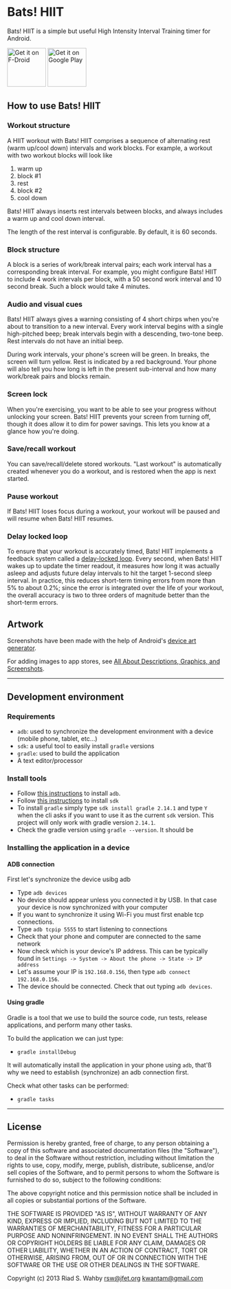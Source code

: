# Bats! HIIT

Bats! HIIT is a simple but useful High Intensity Interval Training timer for Android.

<a href="https://f-droid.org/packages/org.jfet.batsHIIT/" target="_blank">
<img src="https://f-droid.org/badge/get-it-on.png" alt="Get it on F-Droid" height="90"/></a>
<a href="https://play.google.com/store/apps/details?id=org.jfet.batsHIIT" target="_blank">
<img src="https://play.google.com/intl/en_us/badges/images/generic/en-play-badge.png" alt="Get it on Google Play" height="90"/></a>

## How to use Bats! HIIT

### Workout structure

A HIIT workout with Bats! HIIT comprises a sequence of alternating rest (warm up/cool down) intervals and work blocks. For example, a workout with two workout blocks will look like

1. warm up
2. block #1
3. rest
4. block #2
5. cool down

Bats! HIIT always inserts rest intervals between blocks, and always includes a warm up and cool down interval.

The length of the rest interval is configurable. By default, it is 60 seconds.

### Block structure

A block is a series of work/break interval pairs; each work interval has a corresponding break interval. For example, you might configure Bats! HIIT to include 4 work intervals per block, with a 50 second work interval and 10 second break. Such a block would take 4 minutes.

### Audio and visual cues

Bats! HIIT always gives a warning consisting of 4 short chirps when you're about to transition to a new interval. Every work interval begins with a single high-pitched beep; break intervals begin with a descending, two-tone beep. Rest intervals do not have an initial beep.

During work intervals, your phone's screen will be green. In breaks, the screen will turn yellow. Rest is indicated by a red background. Your phone will also tell you how long is left in the present sub-interval and how many work/break pairs and blocks remain.

### Screen lock

When you're exercising, you want to be able to see your progress without unlocking your screen. Bats! HIIT prevents your screen from turning off, though it does allow it to dim for power savings. This lets you know at a glance how you're doing.

### Save/recall workout

You can save/recall/delete stored workouts. "Last workout" is automatically created whenever you do a workout, and is restored when the app is next started.

### Pause workout

If Bats! HIIT loses focus during a workout, your workout will be paused and will resume when Bats! HIIT resumes.

### Delay locked loop

To ensure that your workout is accurately timed, Bats! HIIT implements a feedback system called a [delay-locked loop](http://en.wikipedia.org/wiki/Delay-locked_loop). Every second, when Bats! HIIT wakes up to update the timer readout, it measures how long it was actually asleep and adjusts future delay intervals to hit the target 1-second sleep interval. In practice, this reduces short-term timing errors from more than 5% to about 0.2%; since the error is integrated over the life of your workout, the overall accuracy is two to three orders of magnitude better than the short-term errors.

## Artwork

Screenshots have been made with the help of Android's [device art generator](https://developer.android.com/distribute/marketing-tools/device-art-generator).

For adding images to app stores, see [All About Descriptions, Graphics, and Screenshots](https://f-droid.org/en/docs/All_About_Descriptions_Graphics_and_Screenshots/).

---

## Development environment

### Requirements

+ `adb`: used to synchronize the development environment with a device (mobile phone, tablet, etc...)
+ `sdk`: a useful tool to easily install `gradle` versions
+ `gradle`: used to build the application
+ A text editor/processor

### Install tools

+ Follow [this instructions](https://developer.android.com/studio/command-line/adb) to install `adb`.
+ Follow [this instructions](https://sdkman.io/install) to install `sdk`
+ To install `gradle` simply type `sdk install gradle 2.14.1` and type `Y` when the cli asks if you want to use it as the current `sdk` version. This project will only work with gradle version `2.14.1`.
+ Check the gradle version using `gradle --version`. It should be 

### Installing the application in a device

#### ADB connection

First let's synchronize the device usibg adb

+ Type `adb devices`
+ No device should appear unless you connected it by USB. In that case your device is now synchronized with your computer
+ If you want to synchronize it using Wi-Fi you must first enable tcp connections.
+ Type `adb tcpip 5555` to start listening to connections
+ Check that your phone and computer are connected to the same network
+ Now check which is your device's IP address. This can be typically found in `Settings -> System -> About the phone -> State -> IP address`
+ Let's assume your IP is `192.168.0.156`, then type `adb connect 192.168.0.156`.
+ The device should be connected. Check that out typing `adb devices`.

#### Using gradle

Gradle is a tool that we use to build the source code, run tests, release applications, and perform many other tasks.

To build the application we can just type:

+ `gradle installDebug`

It will automatically install the application in your phone using `adb`, that'ß why we need to establish (synchronize) an adb connection first.

Check what other tasks can be performed:

+ `gradle tasks`

---

## License

Permission is hereby granted, free of charge, to any person obtaining a copy
of this software and associated documentation files (the "Software"), to deal
in the Software without restriction, including without limitation the rights
to use, copy, modify, merge, publish, distribute, sublicense, and/or sell
copies of the Software, and to permit persons to whom the Software is
furnished to do so, subject to the following conditions:

The above copyright notice and this permission notice shall be included in
all copies or substantial portions of the Software.
 
THE SOFTWARE IS PROVIDED "AS IS", WITHOUT WARRANTY OF ANY KIND, EXPRESS OR
IMPLIED, INCLUDING BUT NOT LIMITED TO THE WARRANTIES OF MERCHANTABILITY,
FITNESS FOR A PARTICULAR PURPOSE AND NONINFRINGEMENT. IN NO EVENT SHALL THE
AUTHORS OR COPYRIGHT HOLDERS BE LIABLE FOR ANY CLAIM, DAMAGES OR OTHER
LIABILITY, WHETHER IN AN ACTION OF CONTRACT, TORT OR OTHERWISE, ARISING FROM,
OUT OF OR IN CONNECTION WITH THE SOFTWARE OR THE USE OR OTHER DEALINGS IN
THE SOFTWARE.

Copyright (c) 2013 Riad S. Wahby <rsw@jfet.org> <kwantam@gmail.com>
